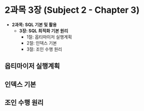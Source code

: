 
# 2과목 3장 (Subject 2 - Chapter 3)

* **2과목: SQL 기본 및 활용**
  * **3장: SQL 최적화 기본 원리**
    * 1절: 옵티마이저 실행계획
    * 2절: 인덱스 기본
    * 3절: 조인 수행 원리

## 옵티마이저 실행계획
## 인덱스 기본
## 조인 수행 원리
